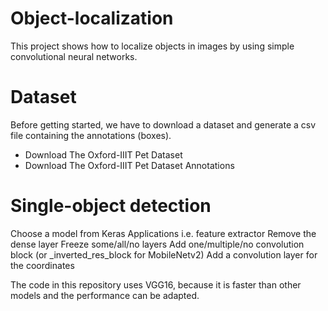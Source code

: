 # Object-localization
This project shows how to localize objects in images by using simple convolutional neural networks.

# Dataset
Before getting started, we have to download a dataset and generate a csv file containing the annotations (boxes).

* Download The Oxford-IIIT Pet Dataset
* Download The Oxford-IIIT Pet Dataset Annotations

# Single-object detection

Choose a model from Keras Applications i.e. 
feature extractor
Remove the dense layer
Freeze some/all/no layers
Add one/multiple/no convolution block (or _inverted_res_block for MobileNetv2)
Add a convolution layer for the coordinates

The code in this repository uses VGG16, because it is faster than other models and the performance can be adapted. 

